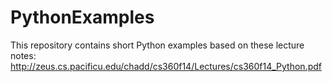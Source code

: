PythonExamples
==============
This repository contains short Python examples based on these lecture notes:
http://zeus.cs.pacificu.edu/chadd/cs360f14/Lectures/cs360f14_Python.pdf
